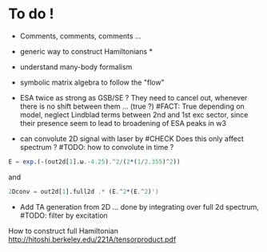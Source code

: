 # To do !

- Comments, comments, comments ...
- generic way to construct Hamiltonians *
- understand many-body formalism

- symbolic matrix algebra to follow the "flow"

- ESA twice as strong as GSB/SE ? They need to cancel out, whenever there is no shift between them  ... (true ?) #FACT: True depending on model, neglect Lindblad terms between 2nd and 1st exc sector, since their presence seem to lead to broadening of ESA peaks in w3

- can convolute 2D signal with laser by #CHECK Does this only affect spectrum ? #TODO: how to convolute in time ? 
```julia
E = exp.(-(out2d[1].ω.-4.25).^2/(2*(1/2.355)^2))
```
 and
 ```julia
2Dconv = out2d[1].full2d .* (E.^2*(E.^2)')
```

- Add TA generation from 2D ... done by integrating over full 2d spectrum, #TODO: filter by excitation





How to construct full Hamiltonian
http://hitoshi.berkeley.edu/221A/tensorproduct.pdf
